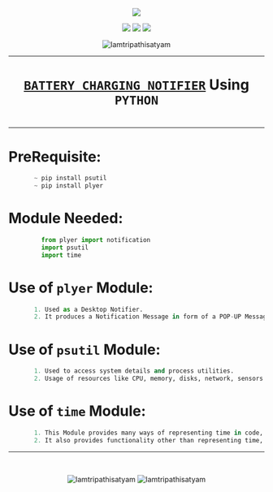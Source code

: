 <p align="center">
<img src="https://icons.iconarchive.com/icons/treetog/junior/128/battery-power-icon.png" />
</p>

<p align="center">
<img src="https://forthebadge.com/images/badges/for-you.svg" />
<img src="http://ForTheBadge.com/images/badges/made-with-python.svg" />
<img src="https://forthebadge.com/images/badges/built-by-developers.svg" />
</p>

<p align="center">
  <img src="https://profile-counter.glitch.me/{Battery_Charge_Notifier}/count.svg" alt=Iamtripathisatyam />
</p>

_______________________________
### <h1 align="center"><a href="https://github.com/Iamtripathisatyam/Battery_Charge_Notifier/blob/main/Battery_Charging.py">**`BATTERY CHARGING NOTIFIER`**</a> Using `PYTHON`<h1/>
_______________________________

# PreRequisite:
```python
       ~ pip install psutil
       ~ pip install plyer
```             
# Module Needed:
```python 
         from plyer import notification
         import psutil
         import time
```
# Use of **`plyer`** Module:
```python
       1. Used as a Desktop Notifier. 
       2. It produces a Notification Message in form of a POP-UP Message on Desktop.
```
# Use of **`psutil`** Module:
```python
       1. Used to access system details and process utilities. 
       2. Usage of resources like CPU, memory, disks, network, sensors can be monitored by the use of this module.
```
# Use of **`time`** Module:
```python
       1. This Module provides many ways of representing time in code, such as objects, numbers, and strings. 
       2. It also provides functionality other than representing time, like waiting during code execution and measuring the efficiency of your code.
```
_________________________________

<br/>
<p align="center">
<img src="https://badges.pufler.dev/updated/Iamtripathisatyam/Battery_Charge_Notifier?style=for-the-badge&logo=github&logoColor=yellow" alt=Iamtripathisatyam />
<img src="https://badges.pufler.dev/created/Iamtripathisatyam/Battery_Charge_Notifier?style=for-the-badge&logo=github&logoColor=yellow" alt=Iamtripathisatyam />
</p>
